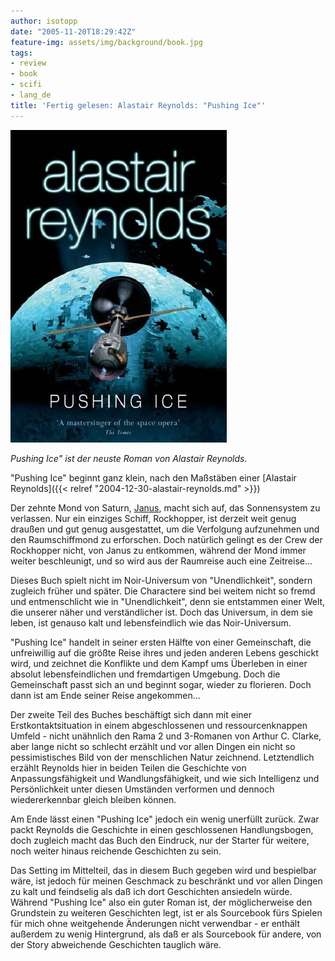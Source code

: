 ```yaml
---
author: isotopp
date: "2005-11-20T18:29:42Z"
feature-img: assets/img/background/book.jpg
tags:
- review
- book
- scifi
- lang_de
title: 'Fertig gelesen: Alastair Reynolds: "Pushing Ice"'
---
```


![](/uploads/pushing_ice.jpg)

*Pushing Ice" ist der neuste Roman von Alastair Reynolds.*

"Pushing Ice" beginnt ganz klein, nach den Maßstäben einer 
[Alastair Reynolds]({{< relref "2004-12-30-alastair-reynolds.md" >}}) 

Der zehnte Mond von Saturn, 
[Janus](http://en.wikipedia.org/wiki/Janus_(moon)), 
macht sich auf, das Sonnensystem zu verlassen. 
Nur ein einziges Schiff, Rockhopper, ist derzeit weit genug draußen und gut genug ausgestattet, um die Verfolgung aufzunehmen und den Raumschiffmond zu erforschen.
Doch natürlich gelingt es der Crew der Rockhopper nicht, von Janus zu entkommen, während der Mond immer weiter beschleunigt, und so wird aus der Raumreise auch eine Zeitreise...

Dieses Buch spielt nicht im Noir-Universum von "Unendlichkeit", sondern zugleich früher und später. 
Die Charactere sind bei weitem nicht so fremd und entmenschlicht wie in "Unendlichkeit", denn sie entstammen einer Welt, die unserer näher und verständlicher ist.
Doch das Universum, in dem sie leben, ist genauso kalt und lebensfeindlich wie das Noir-Universum.

"Pushing Ice" handelt in seiner ersten Hälfte von einer Gemeinschaft, die unfreiwillig auf die größte Reise ihres und jeden anderen Lebens geschickt wird, und zeichnet die Konflikte und dem Kampf ums Überleben in einer absolut lebensfeindlichen und fremdartigen Umgebung. 
Doch die Gemeinschaft passt sich an und beginnt sogar, wieder zu florieren. 
Doch dann ist am Ende seiner Reise angekommen...

Der zweite Teil des Buches beschäftigt sich dann mit einer Erstkontaktsituation in einem abgeschlossenen und ressourcenknappen Umfeld - nicht unähnlich den Rama 2 und 3-Romanen von Arthur C. Clarke, aber lange nicht so schlecht erzählt und vor allen Dingen ein nicht so pessimistisches Bild von der menschlichen Natur zeichnend.
Letztendlich erzählt Reynolds hier in beiden Teilen die Geschichte von Anpassungsfähigkeit und Wandlungsfähigkeit, und wie sich Intelligenz und Persönlichkeit unter diesen Umständen verformen und dennoch wiedererkennbar gleich bleiben können.

Am Ende lässt einen "Pushing Ice" jedoch ein wenig unerfüllt zurück. 
Zwar packt Reynolds die Geschichte in einen geschlossenen Handlungsbogen, doch zugleich macht das Buch den Eindruck, nur der Starter für weitere, noch weiter hinaus reichende Geschichten zu sein. 

Das Setting im Mittelteil, das in diesem Buch gegeben wird und bespielbar wäre, ist jedoch für meinen Geschmack zu beschränkt und vor allen Dingen zu kalt und feindselig als daß ich dort Geschichten ansiedeln würde. 
Während "Pushing Ice" also ein guter Roman ist, der möglicherweise den Grundstein zu weiteren Geschichten legt, ist er als Sourcebook fürs Spielen für mich ohne weitgehende Änderungen nicht verwendbar - er enthält außerdem zu wenig Hintergrund, als daß er als Sourcebook für andere, von der Story abweichende Geschichten tauglich wäre.

